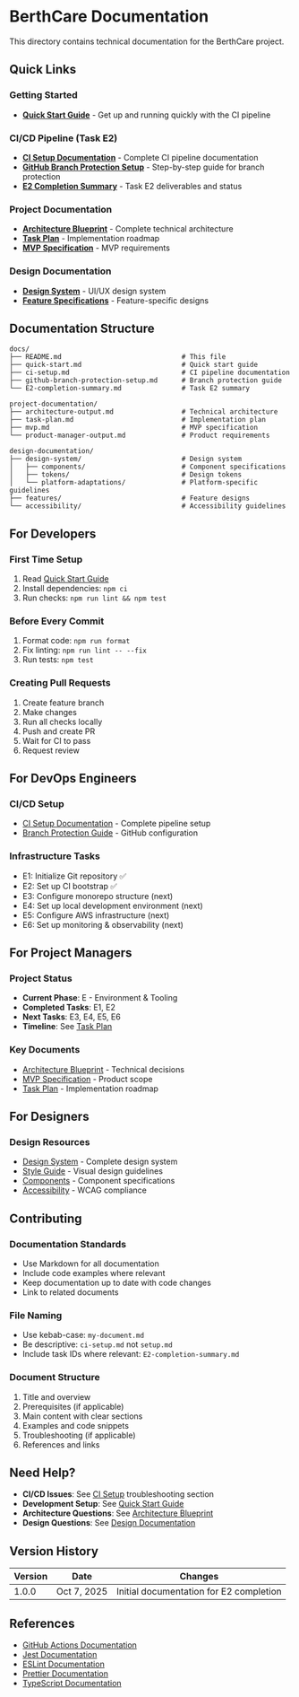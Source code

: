 # BerthCare Documentation

This directory contains technical documentation for the BerthCare project.

## Quick Links

### Getting Started
- **[Quick Start Guide](quick-start.md)** - Get up and running quickly with the CI pipeline

### CI/CD Pipeline (Task E2)
- **[CI Setup Documentation](ci-setup.md)** - Complete CI pipeline documentation
- **[GitHub Branch Protection Setup](github-branch-protection-setup.md)** - Step-by-step guide for branch protection
- **[E2 Completion Summary](E2-completion-summary.md)** - Task E2 deliverables and status

### Project Documentation
- **[Architecture Blueprint](../project-documentation/architecture-output.md)** - Complete technical architecture
- **[Task Plan](../project-documentation/task-plan.md)** - Implementation roadmap
- **[MVP Specification](../project-documentation/mvp.md)** - MVP requirements

### Design Documentation
- **[Design System](../design-documentation/design-system/)** - UI/UX design system
- **[Feature Specifications](../design-documentation/features/)** - Feature-specific designs

## Documentation Structure

```
docs/
├── README.md                              # This file
├── quick-start.md                         # Quick start guide
├── ci-setup.md                            # CI pipeline documentation
├── github-branch-protection-setup.md      # Branch protection guide
└── E2-completion-summary.md               # Task E2 summary

project-documentation/
├── architecture-output.md                 # Technical architecture
├── task-plan.md                           # Implementation plan
├── mvp.md                                 # MVP specification
└── product-manager-output.md              # Product requirements

design-documentation/
├── design-system/                         # Design system
│   ├── components/                        # Component specifications
│   ├── tokens/                            # Design tokens
│   └── platform-adaptations/              # Platform-specific guidelines
├── features/                              # Feature designs
└── accessibility/                         # Accessibility guidelines
```

## For Developers

### First Time Setup
1. Read [Quick Start Guide](quick-start.md)
2. Install dependencies: `npm ci`
3. Run checks: `npm run lint && npm test`

### Before Every Commit
1. Format code: `npm run format`
2. Fix linting: `npm run lint -- --fix`
3. Run tests: `npm test`

### Creating Pull Requests
1. Create feature branch
2. Make changes
3. Run all checks locally
4. Push and create PR
5. Wait for CI to pass
6. Request review

## For DevOps Engineers

### CI/CD Setup
- [CI Setup Documentation](ci-setup.md) - Complete pipeline setup
- [Branch Protection Guide](github-branch-protection-setup.md) - GitHub configuration

### Infrastructure Tasks
- E1: Initialize Git repository ✅
- E2: Set up CI bootstrap ✅
- E3: Configure monorepo structure (next)
- E4: Set up local development environment (next)
- E5: Configure AWS infrastructure (next)
- E6: Set up monitoring & observability (next)

## For Project Managers

### Project Status
- **Current Phase**: E - Environment & Tooling
- **Completed Tasks**: E1, E2
- **Next Tasks**: E3, E4, E5, E6
- **Timeline**: See [Task Plan](../project-documentation/task-plan.md)

### Key Documents
- [Architecture Blueprint](../project-documentation/architecture-output.md) - Technical decisions
- [MVP Specification](../project-documentation/mvp.md) - Product scope
- [Task Plan](../project-documentation/task-plan.md) - Implementation roadmap

## For Designers

### Design Resources
- [Design System](../design-documentation/design-system/) - Complete design system
- [Style Guide](../design-documentation/design-system/style-guide.md) - Visual design guidelines
- [Components](../design-documentation/design-system/components/) - Component specifications
- [Accessibility](../design-documentation/accessibility/) - WCAG compliance

## Contributing

### Documentation Standards
- Use Markdown for all documentation
- Include code examples where relevant
- Keep documentation up to date with code changes
- Link to related documents

### File Naming
- Use kebab-case: `my-document.md`
- Be descriptive: `ci-setup.md` not `setup.md`
- Include task IDs where relevant: `E2-completion-summary.md`

### Document Structure
1. Title and overview
2. Prerequisites (if applicable)
3. Main content with clear sections
4. Examples and code snippets
5. Troubleshooting (if applicable)
6. References and links

## Need Help?

- **CI/CD Issues**: See [CI Setup](ci-setup.md) troubleshooting section
- **Development Setup**: See [Quick Start Guide](quick-start.md)
- **Architecture Questions**: See [Architecture Blueprint](../project-documentation/architecture-output.md)
- **Design Questions**: See [Design Documentation](../design-documentation/)

## Version History

| Version | Date | Changes |
|---------|------|---------|
| 1.0.0 | Oct 7, 2025 | Initial documentation for E2 completion |

## References

- [GitHub Actions Documentation](https://docs.github.com/en/actions)
- [Jest Documentation](https://jestjs.io/)
- [ESLint Documentation](https://eslint.org/)
- [Prettier Documentation](https://prettier.io/)
- [TypeScript Documentation](https://www.typescriptlang.org/)
